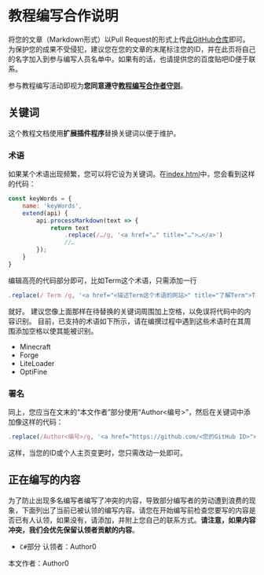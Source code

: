 # 教程编写合作说明
将您的文章（Markdown形式）以Pull Request的形式上传[此GitHub仓库](https://github.com/VEXLife/JuicyLauncher3)即可。为保护您的成果不受侵犯，建议您在您的文章的末尾标注您的ID，并在此页将自己的名字加入到参与编写人员名单中。如果有的话，也请提供您的百度贴吧ID便于联系。

<Note type=warning>
  参与教程编写活动即视为<b>您同意遵守<a href="#/rules">教程编写合作者守则</a></b>。
</Note>

## 关键词
这个教程文档使用**扩展插件程序**替换关键词以便于维护。

### 术语
如果某个术语出现频繁，您可以将它设为关键词。在[index.html](https://github.com/VEXLife/JuicyLauncher3/blob/master/docs/index.html)中，您会看到这样的代码：
``` javascript {highlight: [5,6,7]}
const keyWords = {
    name: 'keyWords',
    extend(api) {
        api.processMarkdown(text => {
            return text
                .replace(/…/g, '<a href="…" title="…">…</a>')
                //…
        });
    }
}
```
编辑高亮的代码部分即可，比如Term这个术语，只需添加一行
``` javascript
.replace(/ Term /g, '<a href="<描述Term这个术语的网站>" title="了解Term">Term</a>')
```
就好。
<Note type=tip>
  建议您像上面那样在待替换的关键词周围加上空格，以免误将代码中的内容识别。
</Note>
目前，已支持的术语如下所示，请在编撰过程中遇到这些术语时在其周围添加空格以使其能被识别。

*  Minecraft 
*  Forge 
*  LiteLoader 
*  OptiFine 

### 署名
同上，您应当在文末的“本文作者”部分使用“Author<编号>”，然后在关键词中添加像这样的代码：
``` javascript
.replace(/Author<编号>/g, '<a href="https://github.com/<您的GitHub ID>">您的GitHub ID</a>（您常用的论坛平台名：<a href="<您在该平台的个人主页链接>">您在该平台的ID</a>）')
```
这样，当您的ID或个人主页变更时，您只需改动一处即可。

## 正在编写的内容
为了防止出现多名编写者编写了冲突的内容，导致部分编写者的劳动遭到浪费的现象，下面列出了当前已被认领的编写内容。请您在开始编写前检查您要写的内容是否已有人认领，如果没有，请添加，并附上您自己的联系方式。**请注意，如果内容冲突，我们会优先保留认领者贡献的内容**。
- `C#`部分 认领者：Author0

本文作者：Author0

